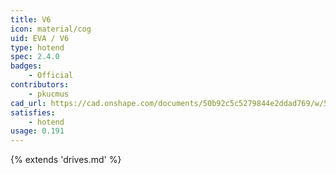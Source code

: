 ```yaml
---
title: V6
icon: material/cog
uid: EVA / V6
type: hotend
spec: 2.4.0
badges:
    - Official
contributors: 
    - pkucmus
cad_url: https://cad.onshape.com/documents/50b92c5c5279844e2ddad769/w/57db373f81d4ca1f9de451fe/e/9472e6dc4bde87bd27cfade0
satisfies:
    - hotend
usage: 0.191
---
```


{% extends 'drives.md' %}
